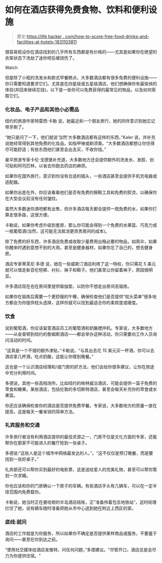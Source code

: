 # 如何在酒店获得免费食物、饮料和便利设施

> 原文:[https://life hacker . com/how-to-score-free-food-drinks-and-facilities-at-hotels-1831103811](https://lifehacker.com/how-to-score-free-food-drinks-and-amenities-at-hotels-1831103811)

很容易假设你在酒店找到的几乎所有东西都是有价格的——尤其是如果你在绝望的衣架状态下洗劫了迷你吧后被烧伤了。

Watch

但是除了小瓶的洗发水和欧式早餐糕点，大多数酒店都有很多免费的便利设施——你只需要知道要求它们。尤其是在四星级或五星级酒店，他们想确保你有最愉快的体验(并回来继续花钱)。以下是一些你可以免费获得的最常见的物品，以及如何索取它们。

### **化妆品、电子产品和其他小必需品**

纽约的旅游作家特雷西·卡勒 说，她最近和一个朋友旅行，她的同伴意识到她忘记带牙刷了。

“她只是问了一下，他们就说‘当然’大多数酒店都有这样的东西，”Kaler 说，并补充说她经常得到其他免费的化妆品，如指甲锉或剃须膏。“大多数酒店都想让你住得尽可能舒适；有些东西他们甚至会出去买，不收你钱。”

豪华旅游专家卡伦·戈德堡补充道，大多数地方还会提供额外的洗发水、发胶、创可贴和阿司匹林，以省去你跑去药店的麻烦。

如果你在国外旅行，意识到你没有合适的插头，一些酒店甚至会提供手机充电器或适配器。

如果你出差在外，你应该看看他们是否有免费的擦鞋工具和免费的熨烫，以确保你在大型会议前没有任何皱纹。

虽然大多数迷你酒吧都有出售，但许多酒店每天都会提供一瓶免费的水，如果你打算走很多路，这很方便。

卡勒说，如果你考虑升级到套房，那么你可能会得到一个免费的水果篮、巧克力或一瓶葡萄酒(当然，这可能无法抵消更昂贵房间的成本)。

除了免费的好东西，许多酒店免费或收取少量费用出租必要的物品，如雨伞，如果你醒来时遇到意想不到的大雨，甚至是健身器材，如果你忘了自己的，想去健身房。

酒店专家蒂芙尼·多德 说，她在一些威斯汀酒店利用了这一特权，你只需花 5 美元就可以借走新百伦短裤、衬衫、袜子和鞋子。他们甚至让你留着袜子，原因很明显。

许多酒店现在也在房间里提供瑜伽垫，以防你不想走出房间去锻炼。

如果你在锻炼后需要一个更舒服的午睡，确保检查他们是否提供“枕头菜单”很多地方都会为你提供枕头选择，这样你就可以找到最适合你的柔软度或硬度。

### 饮食

说到葡萄酒，你应该留意酒店员工的葡萄酒和奶酪搅拌机。专家说，大多数地方——从金普顿到纽约的詹姆斯酒店——都会举办这种活动，你只需要向工作人员询问活动的时间。

“这真是一个不错的额外津贴，”卡勒说。“与其出去花 15 美元买一杯酒，你可以去酒店拿几杯酒，吃点奶酪，这能让你撑到晚餐。”

这也是一个认识酒店经理和/或门房的好方法，他们会给你很多建议，让你在旅途中充分利用时间。

多德说，其他一些高档场所，比如纽约的格林威治酒店，可能会提供一篮子免费的零食和糖果。某些酒店，包括伦敦的多切斯特酒店，甚至会每天补充你的零食或水果篮。

你还应该确保检查你的酒店是否提供免费早餐。专家说，大多数地方的质量一直在提高，这是每天一餐省钱的简单方法。

### **礼宾服务和交通**

许多旅行者没有利用酒店提供的最佳资源之一，门房不仅是文化方面的专家，还能帮你在那家不可能进入的餐厅抢到一张桌子。

多德说:“这些人是这个城市中网络最发达的人。”。“这不仅仅是预订晚餐，而是要找到一张好桌子。”

礼宾部还可以帮你买到最好的电影票，这是送给爱人的完美礼物，甚至可以帮你策划一次求婚。

你也应该和你的门房确认一下房子的车辆。有些酒店手头有几辆车，可以在一定半径范围内免费载你。

卡勒说，她当时正在曼哈顿的半岛酒店结账，正“准备拎着包去地铁站”，这时经理拦住了她，说有辆车随时准备把她从市中心送到她在附近上西区的家。

### **底线:就问**

酒店的工作就是为你服务，所以如果你不确定是否提供某样商品或服务，不要羞于询问——甚至在你到达之前。

“使用社交媒体给酒店发推特，问任何问题，”多德建议。"尽管开口，酒店总是会尽力为你提供住宿。"